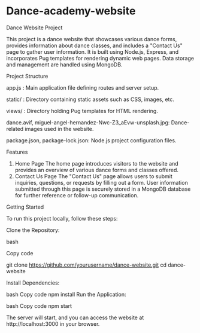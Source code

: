 # Dance-academy-website
Dance Website Project

This project is a dance website that showcases various dance forms, provides information about dance classes, and includes a "Contact Us" page to gather user information. It is built using Node.js, Express, and incorporates Pug templates for rendering dynamic web pages. Data storage and management are handled using MongoDB.

Project Structure

app.js : Main application file defining routes and server setup.

static/ : Directory containing static assets such as CSS, images, etc.

views/ : Directory holding Pug templates for HTML rendering.

dance.avif, miguel-angel-hernandez-Nwc-Z3_aEvw-unsplash.jpg:  Dance-related images used in the website.

package.json, package-lock.json: Node.js project configuration files. 

Features 
1. Home Page
The home page introduces visitors to the website and provides an overview of various dance forms and classes offered.
2. Contact Us Page
The "Contact Us" page allows users to submit inquiries, questions, or requests by filling out a form.
User information submitted through this page is securely stored in a MongoDB database for further reference or follow-up communication.

Getting Started

To run this project locally, follow these steps:

Clone the Repository:

bash 

Copy code

git clone https://github.com/yourusername/dance-website.git
cd dance-website

Install Dependencies:

bash
Copy code
npm install
Run the Application:

bash
Copy code
npm start

The server will start, and you can access the website at http://localhost:3000 in your browser.

